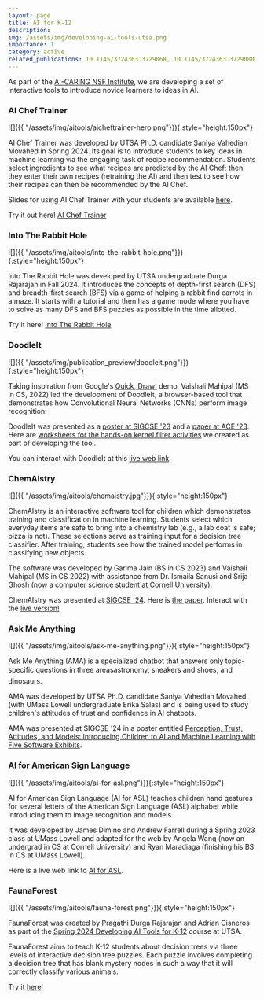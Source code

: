 ```yaml
---
layout: page
title: AI for K-12
description: 
img: /assets/img/developing-ai-tools-utsa.png
importance: 1
category: active
related_publications: 10.1145/3724363.3729068, 10.1145/3724363.3729080, 10.1145/3706599.3719789, Wiatrek_Verma_Martin_2025, VahedianMovahed_Martin_2025, 10.1145/3641554.3701907, 11147419, 11147299, 10.1145/3702242, vahedian2024introducing, martin2024chemaistry, 10.1145/3545945.3569772, 10.1145/3576123.3576127, Touretzky_Gardner-McCune_Martin_Seehorn_2019, 10.1145/3544549.3573808
---
```


As part of the [AI-CARING NSF Institute](https://ai-caring.org), we
are developing a set of interactive tools to introduce novice
learners to ideas in AI.

### AI Chef Trainer

![]({{
 "/assets/img/aitools/aicheftrainer-hero.png"}}){:style="height:150px"}


AI Chef Trainer was developed by UTSA Ph.D. candidate Saniya Vahedian
Movahed in Spring 2024. Its goal is to introduce students to key ideas
in machine learning via the engaging task of recipe
recommendation. Students select ingredients to see what recipes are
predicted by the AI Chef; then they enter their own recipes
(retraining the AI) and then test to see how their recipes can then be
recommended by the AI Chef.

Slides for using AI Chef Trainer with your students are available [here](https://utsacloud-my.sharepoint.com/:p:/g/personal/fred_martin_utsa_edu/EZPP08Cxzz1KpMaNq18LstABcJ5sK3imLjSToSvjMfNfHA?e=5Tq9h4).

Try it out here! [AI Chef Trainer](https://aichef.pythonanywhere.com/)

### Into The Rabbit Hole

![]({{
 "/assets/img/aitools/into-the-rabbit-hole.png"}}){:style="height:150px"}

Into The Rabbit Hole was developed by UTSA undergraduate Durga
Rajarajan in Fall 2024. It introduces the concepts of depth-first
search (DFS) and breadth-first search (BFS) via a game of helping a
rabbit find carrots in a maze. It starts with a tutorial and then has
a game mode where you have to solve as many DFS and BFS puzzles as
possible in the time allotted.

Try it here! [Into The Rabbit Hole](https://pdr24.github.io/IntoTheRabbitHole/)


### DoodleIt


![]({{
 "/assets/img/publication_preview/doodleit.png"}}){:style="height:150px"}

Taking inspiration from Google's [Quick,
Draw!](https://quickdraw.withgoogle.com/) demo, Vaishali Mahipal (MS
in CS, 2022) led the development of
DoodleIt, a browser-based tool that
demonstrates how Convolutional Neural Networks (CNNs) perform image
recognition.

DoodleIt was presented as a [poster at SIGCSE
'23](https://docs.google.com/presentation/d/14X3tlSGPwgSf_RMmYygnPqCjGEXMvyPY/present)
and a [paper at ACE '23](/assets/pdf/3576123.3576127.pdf).  Here are
[worksheets for the hands-on kernel filter
activities](https://drive.google.com/drive/folders/1B0SiX3ol50j0p_C1AdLlewe_aHqUSyNK)
we created as part of developing the tool.

You can interact with DoodleIt at this [live web
link](https://tinyurl.com/mydoodleit).

### ChemAIstry

![]({{
 "/assets/img/aitools/chemaistry.jpg"}}){:style="height:150px"}

ChemAIstry is an interactive software tool for children which
demonstrates training and classification in machine learning. Students
select which everyday items are safe to bring into a chemistry lab
(e.g., a lab coat is safe; pizza is not). These selections serve as
training input for a decision tree classifier. After training,
students see how the trained model performs in classifying new
objects.

The software was developed by Garima Jain (BS in CS 2023) and Vaishali
Mahipal (MS in CS 2022) with assistance from Dr. Ismaila Sanusi and
Srija Ghosh (now a computer science student at Cornell University).

ChemAIstry was presented at [SIGCSE
'24](https://sigcse2024.sigcse.org/details/sigcse-ts-2024-Papers-1/181/ChemAIstry-A-Novel-Software-Tool-for-Teaching-Model-Training-in-K-8-Education). Here
is [the paper](/assets/pdf/3626252.3630804.pdf).  Interact with the
[live version!](https://engaging-computing.github.io/ChemAIstry/)

### Ask Me Anything

![]({{
 "/assets/img/aitools/ask-me-anything.png"}}){:style="height:150px"}

Ask Me Anything (AMA) is a specialized chatbot that answers only
topic-specific questions in three areas&#151;astronomy, sneakers and shoes,
and dinosaurs.

AMA was developed by UTSA Ph.D. candidate Saniya Vahedian Movahed
(with UMass Lowell undergraduate Erika Salas) and is being used to
study children's attitudes of trust and confidence in AI chatbots.

AMA was presented at SIGCSE '24 in a poster entitled [Perception,
Trust, Attitudes, and Models: Introducing Children to AI and Machine Learning with Five Software Exhibits](https://sigcse2024.sigcse.org/track/sigcse-ts-2024-posters#program).


### AI for American Sign Language

![]({{
 "/assets/img/aitools/ai-for-asl.png"}}){:style="height:150px"}

AI for American Sign Language (AI for ASL) teaches children hand
gestures for several letters of the American Sign Language (ASL)
alphabet while introducing them to image recognition and models.

It was developed by James Dimino and Andrew Farrell during a Spring
2023 class at UMass Lowell and adapted for the web by Angela Wang (now
an undergrad in CS at Cornell University) and Ryan Maradiaga
(finishing his BS in CS at UMass Lowell).

Here is a live web link to [AI for
ASL](https://engaging-computing.github.io/AI-for-ASL/SignInterpreter/src/). 

### FaunaForest

![]({{
 "/assets/img/aitools/fauna-forest.png"}}){:style="height:150px"}

FaunaForest was created by Pragathi Durga Rajarajan and Adrian
Cisneros as part of the [Spring 2024 Developing AI Tools for
K-12](../../teaching/DevelopingAITools/) course at UTSA.

FaunaForest aims to teach K-12 students about decision trees via three
levels of interactive decision tree puzzles. Each puzzle involves
completing a decision tree that has blank mystery nodes in such a way
that it will correctly classify various animals.

Try it [here](https://engaging-computing.github.io/FaunaForest/)!

